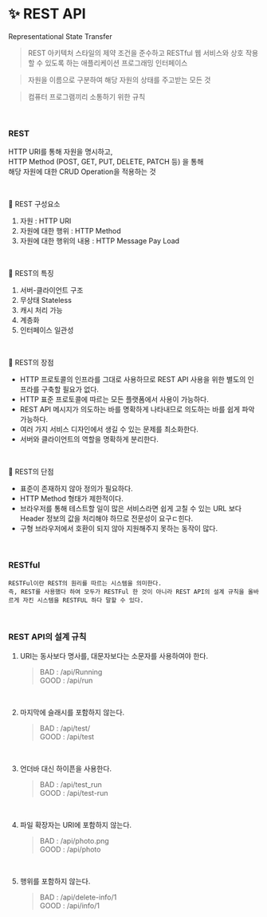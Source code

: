 # ✨ REST API

Representational State Transfer

> REST 아키텍처 스타일의 제약 조건을 준수하고 RESTful 웹 서비스와 상호 작용할 수 있도록 하는 애플리케이션 프로그래밍 인터페이스

> 자원을 이름으로 구분하여 해당 자원의 상태를 주고받는 모든 것

> 컴퓨터 프로그램끼리 소통하기 위한 규칙

<br>

### REST

HTTP URI를 통해 자원을 명시하고, <br>
HTTP Method (POST, GET, PUT, DELETE, PATCH 등) 을 통해 <br>
해당 자원에 대한 CRUD Operation을 적용하는 것

<br>

🎈 REST 구성요소

1. 자원 : HTTP URI
2. 자원에 대한 행위 : HTTP Method
3. 자원에 대한 행위의 내용 : HTTP Message Pay Load

<br>

🎈 REST의 특징

1. 서버-클라이언트 구조
2. 무상태 Stateless
3. 캐시 처리 가능
4. 계층화
5. 인터페이스 일관성

<br>

🎈 REST의 장점

- HTTP 프로토콜의 인프라를 그대로 사용하므로 REST API 사용을 위한 별도의 인프라를 구축할 필요가 없다.
- HTTP 표준 프로토콜에 따르는 모든 플랫폼에서 사용이 가능하다.
- REST API 메시지가 의도하는 바를 명확하게 나타내므로 의도하는 바를 쉽게 파악 가능하다.
- 여러 가지 서비스 디자인에서 생길 수 있는 문제를 최소화한다.
- 서버와 클라이언트의 역할을 명확하게 분리한다.

<br>

🎈 REST의 단점

- 표준이 존재하지 않아 정의가 필요하다.
- HTTP Method 형태가 제한적이다.
- 브라우저를 통해 테스트할 일이 많은 서비스라면 쉽게 고칠 수 있는 URL 보다 Header 정보의 값을 처리해야 하므로 전문성이 요구ㄷ힌다.
- 구형 브라우저에서 호환이 되지 않아 지원해주지 못하는 동작이 많다.

<br>

### RESTful

    RESTFul이란 REST의 원리를 따르는 시스템을 의미한다.
    즉, REST를 사용했다 하여 모두가 RESTFul 한 것이 아니라 REST API의 설계 규칙을 올바르게 자킨 시스템을 RESTFUL 하다 말할 수 있다.

<br>

### REST API의 설계 규칙

1. URI는 동사보다 명사를, 대문자보다는 소문자를 사용하여야 한다. <br>
   > BAD : /api/Running <br>
   > GOOD : /api/run

<br>

2. 마지막에 슬래시를 포함하지 않는다. <br>
   > BAD : /api/test/ <br>
   > GOOD : /api/test

<br>

3. 언더바 대신 하이픈을 사용한다. <br>
   > BAD : /api/test_run <br>
   > GOOD : /api/test-run

<br>

4. 파일 확장자는 URI에 포함하지 않는다. <br>
   > BAD : /api/photo.png <br>
   > GOOD : /api/photo

<br>

5. 행위를 포함하지 않는다. <br>
   > BAD : /api/delete-info/1 <br>
   > GOOD : /api/info/1

